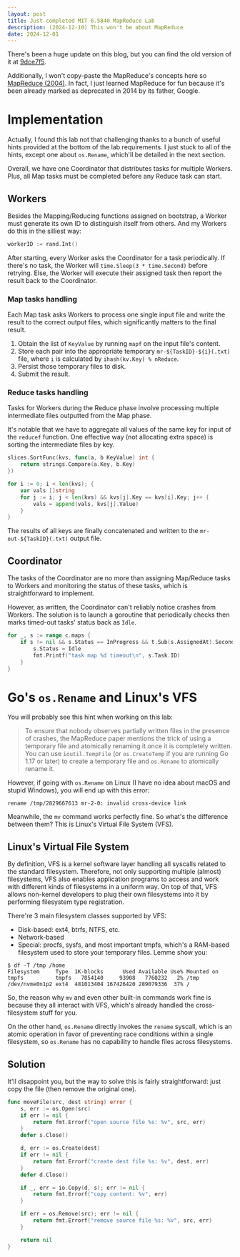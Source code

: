 ```yaml
---
layout: post
title: Just completed MIT 6.5840 MapReduce Lab
description: (2024-12-10) This won't be about MapReduce
date: 2024-12-01
---
```


There's been a huge update on this blog, but you can find the old version of it at [9dce7f5](https://github.com/vbphung/vbphung.github.io/tree/9dce7f5f67ab021e5108a139ce71f9893d980f6d).

Additionally, I won't copy-paste the MapReduce's concepts here so [MapReduce (2004)](https://pdos.csail.mit.edu/6.824/papers/mapreduce.pdf). In fact, I just learned MapReduce for fun because it's been already marked as deprecated in 2014 by its father, Google.

# Implementation

Actually, I found this lab not that challenging thanks to a bunch of useful hints provided at the bottom of the lab requirements. I just stuck to all of the hints, except one about `os.Rename`, which'll be detailed in the next section.

Overall, we have one Coordinator that distributes tasks for multiple Workers. Plus, all Map tasks must be completed before any Reduce task can start.

## Workers

Besides the Mapping/Reducing functions assigned on bootstrap, a Worker must generate its own ID to distinguish itself from others. And my Workers do this in the silliest way:

```go
workerID := rand.Int()
```

After starting, every Worker asks the Coordinator for a task periodically. If there's no task, the Worker will `time.Sleep(3 * time.Second)` before retrying. Else, the Worker will execute their assigned task then report the result back to the Coordinator.

### Map tasks handling

Each Map task asks Workers to process one single input file and write the result to the correct output files, which significantly matters to the final result.

1. Obtain the list of `KeyValue` by running `mapf` on the input file's content.
2. Store each pair into the appropriate temporary `mr-${TaskID}-${i}(.txt)` file, where `i` is calculated by `ihash(kv.Key) % nReduce`.
3. Persist those temporary files to disk.
4. Submit the result.

### Reduce tasks handling

Tasks for Workers during the Reduce phase involve processing multiple intermediate files outputted from the Map phase.

It's notable that we have to aggregate all values of the same key for input of the `reducef` function. One effective way (not allocating extra space) is sorting the intermediate files by key.

```go
slices.SortFunc(kvs, func(a, b KeyValue) int {
    return strings.Compare(a.Key, b.Key)
})

for i := 0; i < len(kvs); {
    var vals []string
    for j := i; j < len(kvs) && kvs[j].Key == kvs[i].Key; j++ {
        vals = append(vals, kvs[j].Value)
    }
}
```

The results of all keys are finally concatenated and written to the `mr-out-${TaskID}(.txt)` output file.

## Coordinator

The tasks of the Coordinator are no more than assigning Map/Reduce tasks to Workers and monitoring the status of these tasks, which is straightforward to implement.

However, as written, the Coordinator can't reliably notice crashes from Workers. The solution is to launch a goroutine that periodically checks then marks timed-out tasks' status back as `Idle`.

```go
for _, s := range c.maps {
    if s != nil && s.Status == InProgress && t.Sub(s.AssignedAt).Seconds() > 5 {
        s.Status = Idle
        fmt.Printf("task map %d timeout\n", s.Task.ID)
    }
}
```

# Go's `os.Rename` and Linux's VFS

You will probably see this hint when working on this lab:

> To ensure that nobody observes partially written files in the presence of crashes, the MapReduce paper mentions the trick of using a temporary file and atomically renaming it once it is completely written. You can use `ioutil.TempFile` (or `os.CreateTemp` if you are running Go 1.17 or later) to create a temporary file and `os.Rename` to atomically rename it.

However, if going with `os.Rename` on Linux (I have no idea about macOS and stupid Windows), you will end up with this error:

```
rename /tmp/2829667613 mr-2-0: invalid cross-device link
```

Meanwhile, the `mv` command works perfectly fine. So what's the difference between them? This is Linux's Virtual File System (VFS).

## Linux's Virtual File System

By definition, VFS is a kernel software layer handling all syscalls related to the standard filesystem. Therefore, not only supporting multiple (almost) filesystems, VFS also enables application programs to access and work with different kinds of filesystems in a uniform way. On top of that, VFS allows non-kernel developers to plug their own filesystems into it by performing filesystem type registration.

There're 3 main filesystem classes supported by VFS:

- Disk-based: ext4, btrfs, NTFS, etc.
- Network-based
- Special: procfs, sysfs, and most important tmpfs, which's a RAM-based filesystem used to store your temporary files. Lemme show you:

```shell
$ df -T /tmp /home
Filesystem     Type  1K-blocks      Used Available Use% Mounted on
tmpfs          tmpfs   7854140     93908   7760232   2% /tmp
/dev/nvme0n1p2 ext4  481013404 167426420 289079336  37% /
```

So, the reason why `mv` and even other built-in commands work fine is because they all interact with VFS, which's already handled the cross-filesystem stuff for you.

On the other hand, `os.Rename` directly invokes the `rename` syscall, which is an atomic operation in favor of preventing race conditions within a single filesystem, so `os.Rename` has no capability to handle files across filesystems.

## Solution

It'll disappoint you, but the way to solve this is fairly straightforward: just copy the file (then remove the original one).

```go
func moveFile(src, dest string) error {
    s, err := os.Open(src)
    if err != nil {
        return fmt.Errorf("open source file %s: %v", src, err)
    }
    defer s.Close()

    d, err := os.Create(dest)
    if err != nil {
        return fmt.Errorf("create dest file %s: %v", dest, err)
    }
    defer d.Close()

    if _, err = io.Copy(d, s); err != nil {
        return fmt.Errorf("copy content: %v", err)
    }

    if err = os.Remove(src); err != nil {
        return fmt.Errorf("remove source file %s: %v", src, err)
    }

    return nil
}
```
